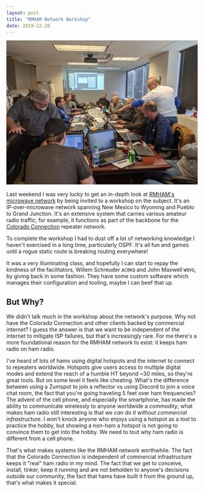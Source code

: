 ```yaml
---
layout: post
title: "RMHAM Network Workshop"
date: 2019-12-20
---
```


![Workshop attendees in a conference room](/assets/2019-12-14-rmham-workshop.jpg)

Last weekend I was very lucky to get an in-depth look at
[RMHAM's microwave network](https://www.rmham.org/wordpress/amateur-microwave-network/) by being
invited to a workshop on the subject. It's an IP-over-microwave network spanning New Mexico to
Wyoming and Pueblo to Grand Junction. It's an extensive system that carries various amateur radio
traffic; for example, it functions as part of the backbone for the
[Colorado Connection](https://colcon.org/wp/) repeater network.

To complete the workshop I had to dust off a lot of networking knowledge I haven't exercised in a
long time, particularly OSPF. It's all fun and games until a rogue static route is breaking routing
everywhere!

It was a very illuminating class, and hopefully I can start to repay the kindness of the
facilitators, Willem Schreuder `AC0KQ` and John Maxwell `W0VG`, by giving back in some fashion. They
have some custom software which manages their configuration and tooling, maybe I can beef that up.

## But Why?

We didn't talk much in the workshop about the network's purpose. Why not have the Colorado
Connection and other clients backed by commercial internet? I guess the answer is that we want to be
independent of the internet to mitigate ISP failures, but that's increasingly rare. For me there's a
more foundational reason for the RMHAM network to exist: it keeps ham radio on ham radio.

I've heard of lots of hams using digital hotspots and the internet to connect to repeaters
worldwide. Hotspots give users access to multiple digital modes and extend the reach of a humble HT
beyond ~30 miles, so they're great tools. But on some level it feels like cheating. What's the
difference between using a Zumspot to join a reflector vs using Discord to join a voice chat room,
the fact that you're going traveling 5 feet over ham frequencies? The advent of the cell phone, and
especially the smartphone, has made the ability to communicate wirelessly to anyone worldwide a
commodity; what makes ham radio still interesting is that _we can do it without commercial
infrastructure_. I won't knock anyone who enjoys using a hotspot as a tool to practice the hobby,
but showing a non-ham a hotspot is not going to convince them to get into the hobby. We need to tout
why ham radio is different from a cell phone.

That's what makes systems like the RMHAM network worthwhile. The fact that the Colorado Connection
is independent of commercial infrastructure keeps it "real" ham radio in my mind. The fact that we
get to conceive, install, tinker, keep it running and are not beholden to anyone's decisions outside
our community, the fact that hams have built it from the ground up, that's what makes it
special.</div></div>
